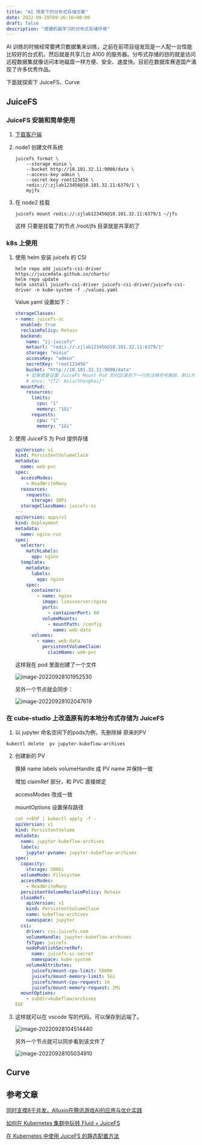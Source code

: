 ```yaml
---
title: "AI 场景下的分布式存储方案"
date: 2022-09-28T09:26:16+08:00
draft: false
description: "搭建机器学习的分布式存储环境"
---
```


<!--more-->

AI 训练的时候经常要拷贝数据集来训练，之前在前项目组发现是一人配一台性能比较好的台式机，然后就是共享几台 A100 的服务器。分布式存储的目的就是访问远程数据集就像访问本地磁盘一样方便、安全、速度快。目前在数据库赛道国产涌现了许多优秀作品。

下面就探索下 JuiceFS、Curve 

## JuiceFS

### JuiceFS 安装和简单使用

1. [下载客户端](https://www.juicefs.com/docs/zh/community/installation)

2. node1 创建文件系统

   ```shell
   juicefs format \
       --storage minio \
       --bucket http://10.101.32.11:9000/data \
       --access-key admin \
       --secret-key root123456 \
       redis://:zjlab123456@10.101.32.11:6379/1 \
       myjfs
   ```

3. 在 node2 挂载 

   ```shell
   juicefs mount redis://:zjlab123456@10.101.32.11:6379/1 ~/jfs
   ```

   这样 只要是挂载了的节点 /root/jfs 目录就是共享的了

### k8s 上使用

1. 使用 helm 安装 juicefs 的 CSI

   ```shell
   helm repo add juicefs-csi-driver https://juicedata.github.io/charts/
   helm repo update
   helm install juicefs-csi-driver juicefs-csi-driver/juicefs-csi-driver -n kube-system -f ./values.yaml
   ```

   Value.yaml 设置如下：

   ```yaml
   storageClasses:
   - name: juicefs-sc
     enabled: true
     reclaimPolicy: Retain
     backend:
       name: "zj-juicefs"
       metaurl: "redis://:zjlab123456@10.101.32.11:6379/1"
       storage: "minio"
       accessKey: "admin"
       secretKey: "root123456"
       bucket: "http://10.101.32.11:9000/data"
       # 如果需要设置 JuiceFS Mount Pod 的时区请将下一行的注释符号删除，默认为 UTC 时间。
       # envs: "{TZ: Asia/Shanghai}"
     mountPod:
       resources:
         limits:
           cpu: "1"
           memory: "1Gi"
         requests:
           cpu: "1"
           memory: "1Gi"
   ```

2. 使用 JuiceFS 为 Pod 提供存储

   ```yaml
   apiVersion: v1
   kind: PersistentVolumeClaim
   metadata:
     name: web-pvc
   spec:
     accessModes:
       - ReadWriteMany
     resources:
       requests:
         storage: 10Pi
     storageClassName: juicefs-sc
   ---
   apiVersion: apps/v1
   kind: Deployment
   metadata:
     name: nginx-run
   spec:
     selector:
       matchLabels:
         app: nginx
     template:
       metadata:
         labels:
           app: nginx
       spec:
         containers:
           - name: nginx
             image: linuxserver/nginx
             ports:
               - containerPort: 80
             volumeMounts:
               - mountPath: /config
                 name: web-data
         volumes:
           - name: web-data
             persistentVolumeClaim:
               claimName: web-pvc
   ```

   这样我在 pod 里面创建了一个文件

   ![image-20220928101952530](https://zhuyaguang-1308110266.cos.ap-shanghai.myqcloud.com/img/image-20220928101952530.png)

   另外一个节点就会同步：

   ![image-20220928102047619](https://zhuyaguang-1308110266.cos.ap-shanghai.myqcloud.com/img/image-20220928102047619.png)

### 在 cube-studio 上改造原有的本地分布式存储为 JuiceFS

1. 以  jupyter 命名空间下的pods为例，先删除掉 原来的PV

```shell
kubectl delete  pv jupyter-kubeflow-archives
```

2. 创建新的 PV

   换掉 name labels volumeHandle 成 PV name 并保持一致

   增加 claimRef 部分，和 PVC 直接绑定

   accessModes 改成一致

   mountOptions 设置保存路径

   ```yaml
   cat <<EOF | kubectl apply -f -
   apiVersion: v1
   kind: PersistentVolume
   metadata:
     name: jupyter-kubeflow-archives
     labels:
       jupyter-pvname: jupyter-kubeflow-archives
   spec:
     capacity:
       storage: 500Gi
     volumeMode: Filesystem
     accessModes:
       - ReadWriteMany
     persistentVolumeReclaimPolicy: Retain
     claimRef:
       apiVersion: v1
       kind: PersistentVolumeClaim
       name: kubeflow-archives
       namespace: jupyter
     csi:
       driver: csi.juicefs.com
       volumeHandle: jupyter-kubeflow-archives
       fsType: juicefs
       nodePublishSecretRef:
         name: juicefs-sc-secret
         namespace: kube-system
       volumeAttributes:
         juicefs/mount-cpu-limit: 5000m
         juicefs/mount-memory-limit: 5Gi
         juicefs/mount-cpu-request: 1m
         juicefs/mount-memory-request: 1Mi
     mountOptions:
       - subdir=kubeflow/archives
   EOF
   ```

3. 这样就可以在 vscode 写的代码，可以保存到远端了。

   ![image-20220928104514440](https://zhuyaguang-1308110266.cos.ap-shanghai.myqcloud.com/img/image-20220928104514440.png)

   另外一个节点就可以同步看到该文件了

   ![image-20220928105034910](https://zhuyaguang-1308110266.cos.ap-shanghai.myqcloud.com/img/image-20220928105034910.png)



## Curve

















## 参考文章

[同时支撑8千并发，Alluxio在腾讯游戏AI的应用与优化实践](https://mp.weixin.qq.com/s/gGnYZq27R3Kp0idue07yzg)

[如何在 Kubernetes 集群中玩转 Fluid + JuiceFS](https://juicefs.com/zh-cn/blog/solutions/fluid-with-juicefs/)

[在 Kubernetes 中使用 JuiceFS 的静态配置方法](https://juicefs.com/docs/zh/csi/examples/static-provisioning)
